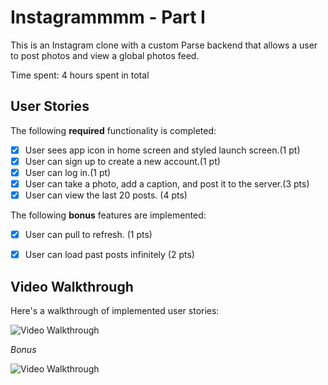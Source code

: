 # Instagrammmm - Part I

This is an Instagram clone with a custom Parse backend that allows a user to post photos and view a global photos feed.

Time spent: 4 hours spent in total


## User Stories

The following **required** functionality is completed:

- [x] User sees app icon in home screen and styled launch screen.(1 pt)
- [x] User can sign up to create a new account.(1 pt)
- [x] User can log in.(1 pt)
- [x] User can take a photo, add a caption, and post it to the server.(3 pts)
- [x] User can view the last 20 posts. (4 pts)

The following **bonus** features are implemented:

- [x] User can pull to refresh. (1 pts)
- [x] User can load past posts infinitely (2 pts)


## Video Walkthrough

Here's a walkthrough of implemented user stories:

<img src='http://g.recordit.co/L2JZ4gZTku.gif' title='Video Walkthrough' width='' alt='Video Walkthrough' />

*Bonus* 

<img src='http://g.recordit.co/qLMPtFh2c6.gif' title='Video Walkthrough' width='' alt='Video Walkthrough' />


